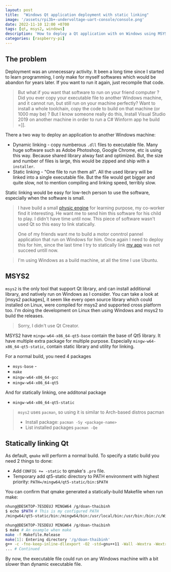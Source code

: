 ```yaml
---
layout: post
title:  "Windows Qt application deployment with static linking"
image: '/assets/rpi3b+-undervoltage-uart-console/console.png'
date: 2022-11-10 12:00 +0700
tags: [qt, msys2, windows]
description: 'How to deploy a Qt application with on Windows using MSYS2.'
categories: [raspberry-pi]
---
```


## The problem

Deployment was an unnecessary activity. It been a long time since I started to learn programming, I only make for myself softwares which would be abandon for years later. If you want to run it again, just recompile that code.

> But what if you want that software to run on your friend computer ? Did you ever copy your executable file to another Windows machine, and it cannot run, but still run on your machine perfectly? Want to install a whole toolchain, copy the code to build on that machine (or 1000 may be) ? But I know someone really do this, Install Visual Studio 2019 on another machine in order to run a C# Winform app he build =]]. 

There a two way to deploy an application to another Windows machine:

- Dynamic linking - copy numberous `.dll` files to executable file. Many huge software such as Adobe Photoshop, Google Chrome, etc is using this way. Because shared library alway fast and optimized. But, the size and number of files is large, this would be zipped and ship with a `installer`.
- Static linking - "One file to run them all". All the used library will be linked into a single executable file. But the file would get bigger and quite slow, not to mention compiling and linking speed, terribly slow.

Static linking would be easy for low-tech person to use the software, especially when the software is small.

> I have build a small [physic engine](https://github.com/kienvo/physics-engine-from-scratch) for learning purpose, my co-worker find it interesting. He want me to send him this software for his child to play. I didn't have time until now. This piece of software wasn't used Qt so this easy to link statically.
>
> One of my friends want me to build a motor conntrol pannel application that run on Windows for him. Once again I need to deploy this for him, since the last time I try to statically link [my app](https://github.com/kienvo/p10-frame-maker) was not succeed untill now.

> I'm using Windows as a build machine, at all the time I use Ubuntu.

## MSYS2

`msys2` is the only tool that support Qt library, and can install additional library, and natively run  on Windows as I consider. You can take a look at [msys2 packages], it seem like every open source library which could installed on Linux, were compiled for msys2 and supported cross platform too. I'm doing the development on Linux then using Windows and msys2 to build the releases.

> Sorry, I didn't use Qt Creator.

MSYS2 have `mingw-w64-x86_64-qt5-base` contain the base of Qt5 library. It have multiple extra package for multiple purpose. Especially `mingw-w64-x86_64-qt5-static`, contain static library and utility for linking.

For a normal build, you need 4 packages

- `msys-base` -
- `make`
- `mingw-w64-x86_64-gcc`
- `mingw-w64-x86_64-qt5`

And for statically linking, one additonal package

- `mingw-w64-x86_64-qt5-static`

> `msys2` uses `pacman`, so using it is similar to Arch-based distros pacman
>
> - Install package: `pacman -Sy <package-name>`
> - List installed packages `pacman -Qe`

## Statically linking Qt

As default, `qmake` will perform a normal build. To specify a static build you need 2 things to done:

- Add `CONFIG += -static` to qmake's `.pro` file.
- Temporary add qt5-static directory to PATH environment with highest priority: `PATH=/mingw64/qt5-static/bin:$PATH`

You can confirm that qmake generated a statically-build Makefile when run make:

```bash
nhung@DESKTOP-7ESDEUJ MINGW64 /g/doan-thaibinh
$ echo $PATH # This is my configured PATH
/mingw64/qt5-static/bin:/mingw64/bin:/usr/local/bin:/usr/bin:/bin:/c/Windows/System32:/c/Windows:/c/Windows/System32/Wbem:/c/Windows/System32/WindowsPowerShell/v1.0/:/usr/bin/site_perl:/usr/bin/vendor_perl:/usr/bin/core_perl

nhung@DESKTOP-7ESDEUJ MINGW64 /g/doan-thaibinh
$ make # An example when make
make -f Makefile.Release
make[1]: Entering directory '/g/doan-thaibinh'
g++ -c -fno-keep-inline-dllexport -O2 -std=gnu++11 -Wall -Wextra -Wextra -ffunction-sections -fdata-sections -fexceptions -mthreads -DUNICODE -D_UNICODE -DWIN32 -DMINGW_HAS_SECURE_API=1 -DQT_NO_DEBUG -DQT_CHARTS_LIB -DQT_WIDGETS_LIB -DQT_QUICK_LIB -DQT_GUI_LIB -DQT_QMLMODELS_LIB -DQT_QML_LIB -DQT_NETWORK_LIB -DQT_CORE_LIB -DQT_NEEDS_QMAIN -I. -IC:/msys64/mingw64/qt5-static/include -IC:/msys64/mingw64/qt5-static/include/QtCharts -IC:/msys64/mingw64/qt5-static/include/QtWidgets -IC:/msys64/mingw64/qt5-static/include/QtQuick -IC:/msys64/mingw64/qt5-static/include/QtGui -IC:/msys64/mingw64/qt5-static/include/QtQmlModels -IC:/msys64/mingw64/qt5-static/include/QtQml -IC:/msys64/mingw64/qt5-static/include/QtNetwork -IC:/msys64/mingw64/qt5-static/include/QtCore -Ibuild/moc -I/include -IC:/msys64/mingw64/qt5-static/share/qt5/mkspecs/win32-g++  -o build/obj/main.o main.cpp
... # Continued

```

By now, the executable file could run on any Windows machine with a bit slower than dynamic executable file.

